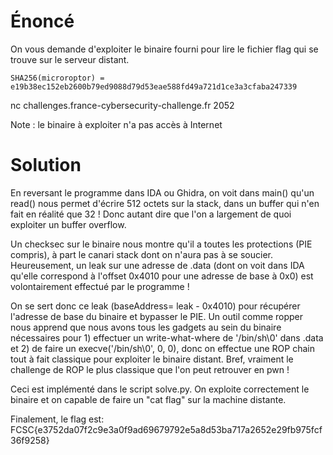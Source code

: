# Énoncé

On vous demande d'exploiter le binaire fourni pour lire le fichier flag qui se trouve sur le serveur distant.

`SHA256(microroptor) = e19b38ec152eb2600b79ed9088d79d53eae588fd49a721d1ce3a3cfaba247339`

nc challenges.france-cybersecurity-challenge.fr 2052

Note : le binaire à exploiter n'a pas accès à Internet


# Solution

En reversant le programme dans IDA ou Ghidra, on voit dans main() qu'un read() nous permet d'écrire 512 octets sur la stack, dans un buffer qui n'en fait en réalité que 32 !
Donc autant dire que l'on a largement de quoi exploiter un buffer overflow.

Un checksec sur le binaire nous montre qu'il a toutes les protections (PIE compris), à part le canari stack dont on n'aura pas à se soucier.
Heureusement, un leak sur une adresse de .data (dont on voit dans IDA qu'elle correspond à l'offset 0x4010 pour une adresse de base à 0x0) est volontairement effectué par le programme !

On se sert donc ce leak (baseAddress= leak - 0x4010) pour récupérer l'adresse de base du binaire et bypasser le PIE.
Un outil comme ropper nous apprend que nous avons tous les gadgets au sein du binaire nécessaires pour 1) effectuer un write-what-where de '/bin/sh\0' dans .data et 2) de faire un execve('/bin/sh\0', 0, 0), donc on effectue une ROP chain tout à fait classique pour exploiter le binaire distant.
Bref, vraiment le challenge de ROP le plus classique que l'on peut retrouver en pwn !

Ceci est implémenté dans le script solve.py.
On exploite correctement le binaire et on capable de faire un "cat flag" sur la machine distante.

Finalement, le flag est: FCSC{e3752da07f2c9e3a0f9ad69679792e5a8d53ba717a2652e29fb975fcf36f9258}